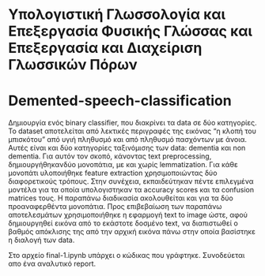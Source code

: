 # Υπολογιστική Γλωσσολογία και Επεξεργασία Φυσικής Γλώσσας και Επεξεργασία και Διαχείριση Γλωσσικών Πόρων

# Demented-speech-classification

Δημιουργία ενός binary classifier, που διακρίνει τα data σε δύο κατηγορίες. Το dataset αποτελείται από λεκτικές περιγραφές της εικόνας “η κλοπή του μπισκότου” από υγιή πληθυσμό και από πληθυσμό πασχόντων με άνοια. Αυτές είναι και δύο κατηγορίες ταξινόμισης των data:  dementia και non dementia. Για αυτόν τον σκοπό, κάνοντας text preprocessing, δημιουργήθηκανδύο μονοπάτια, με και χωρίς lemmatization. Για κάθε μονοπάτι υλοποιήθηκε feature extraction χρησιμοποιώντας δύο διαφορετικούς τρόπους.  Στην συνέχεια,  εκπαιδεύτηκαν πέντε επιλεγμένα μοντέλα  για τα οποία υπολογιστηκαν τα accuracy scores και τα confusion matrices τους. Η παραπάνω διαδικασία ακολουθείται και για τα δύο προαναφερθέντα μονοπάτια. Προς επιβεβαίωση των παραπάνω αποτελεσμάτων χρησιμοποιήθηκε η εφαρμογή text to image ώστε, αφού δημιουργηθεί εικόνα από το εκάστοτε δοσμένο text, να διαπιστωθεί ο βαθμός απόκλισης της από την αρχική εικόνα πάνω στην οποία βασίστηκε η διαλογή των data. 

Στο αρχείο final-1.ipynb υπάρχει ο κώδικας που γράφτηκε. Συνοδεύεται απο ένα αναλυτικό report.
